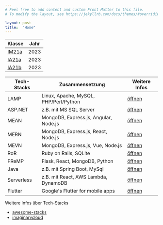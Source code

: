 ```yaml
---
# Feel free to add content and custom Front Matter to this file.
# To modify the layout, see https://jekyllrb.com/docs/themes/#overriding-theme-defaults

layout: post
title:  "Home"
---
```


| Klasse          | Jahr |
| --------------- | ---- |
| [IM21a](im21a)  | 2023 |
| [IA21a](ia21a)  | 2023 |
| [IA21b](ia21b)  | 2023 |

| Tech-Stacks | Zusammensetzung                        | Weitere Infos |
| ----------- | -------------------------------------- | ------------- |
| LAMP        | Linux, Apache, MySQL, PHP/Perl/Python  | [öffnen][11]  |
| ASP.NET     | z.B. mit MS SQL Server                 | [öffnen][12]  |
| MEAN        | MongoDB, Express.js, Angular, Node.js  | [öffnen][13]  | 
| MERN        | MongoDB, Express.js, React, Node.js    | [öffnen][14]  |
| MEVN        | MongoDB, Express.js, Vue, Node.js      | [öffnen][15]  |
| RoR         | Ruby on Rails, SQLite                  | [öffnen][16]  | 
| FReMP       | Flask, React, MongoDB, Python          | [öffnen][17]  | 
| Java        | z.B. mit Spring Boot, MySql            | [öffnen][18]  | 
| Serverless  | z.B. mit React, AWS Lambda, DynamoDB   | [öffnen][19]  | 
| Flutter     | Google's Flutter for mobile apps       | [öffnen][20]  | 

Weitere Infos über Tech-Stacks
- [awesome-stacks][1]
- [imaginarycloud][2]

[1]: https://github.com/stackshareio/awesome-stacks
[2]: https://www.imaginarycloud.com/blog/tech-stack-software-development/

[11]: https://en.wikipedia.org/wiki/LAMP_%28software_bundle%29
[12]: https://dotnet.microsoft.com/en-us/apps/aspnet/web-apps
[13]: https://en.wikipedia.org/wiki/MEAN_(solution_stack)
[14]: https://www.mongodb.com/mern-stack
[15]: https://blog.apitier.com/what-is-mevn-stack-an-introduction-to-this-modern-web-development-stack/
[16]: https://rubyonrails.org/
[17]: https://dev.to/kouul/frmp-stack-5g9
[18]: https://spring.io/projects/spring-boot
[19]: https://dynobase.dev/dynamodb-serverless-stack/
[20]: https://flutter.dev/multi-platform/web
